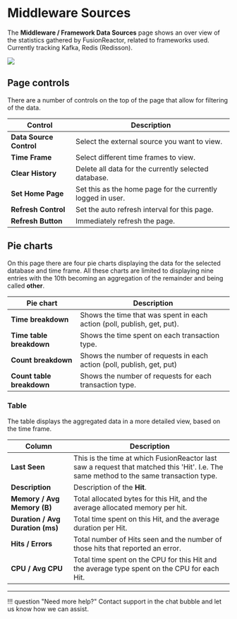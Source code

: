 # Middleware Sources

The **Middleware / Framework Data Sources** page shows an over view of the
statistics gathered by FusionReactor, related to frameworks used.
Currently tracking Kafka, Redis (Redisson).

![](/attachments/245550935/245550940.png)

## Page controls

There are a number of controls on the top of the page that allow for
filtering of the data.

|Control|Description|
|--- |--- |
|**Data Source Control**|Select the external source you want to view.|
|**Time Frame**|Select different time frames to view.|
|**Clear History**|Delete all data for the currently selected database.|
|**Set Home Page**|Set this as the home page for the currently logged in user.|
|**Refresh Control**|Set the auto refresh interval for this page.|
|**Refresh Button**|Immediately refresh the page.|


## Pie charts

On this page there are four pie charts displaying the data for the selected database and time frame. All these charts are limited to displaying nine entries with the 10th becoming an aggregation of the remainder and being called **other**.

|Pie chart|Description|
|--- |--- |
|**Time breakdown**|Shows the time that was spent in each action (poll, publish, get, put).|
|**Time table breakdown**|Shows the time spent on each transaction type.|
|**Count breakdown**|Shows the number of requests in each action (poll, publish, get, put)|
|**Count table breakdown**|Shows the number of requests for each transaction type.|


### Table

The table displays the aggregated data in a more detailed view, based on
the time frame.

|Column|Description|
|--- |--- |
|**Last Seen**|This is the time at which FusionReactor last saw a request that matched this 'Hit'. I.e. The same method to the same transaction type.|
|**Description**|Description of the **Hit**.|
|**Memory / Avg Memory (B)**|Total allocated bytes for this Hit, and the average allocated memory per hit.|
|**Duration / Avg Duration (ms)**|Total time spent on this Hit, and the average duration per Hit.|
|**Hits / Errors**|Total number of Hits seen and the number of those hits that reported an error.|
|**CPU / Avg CPU**|Total time spent on the CPU for this Hit and the average type spent on the CPU for each Hit.|


___

!!! question "Need more help?"
    Contact support in the chat bubble and let us know how we can assist.